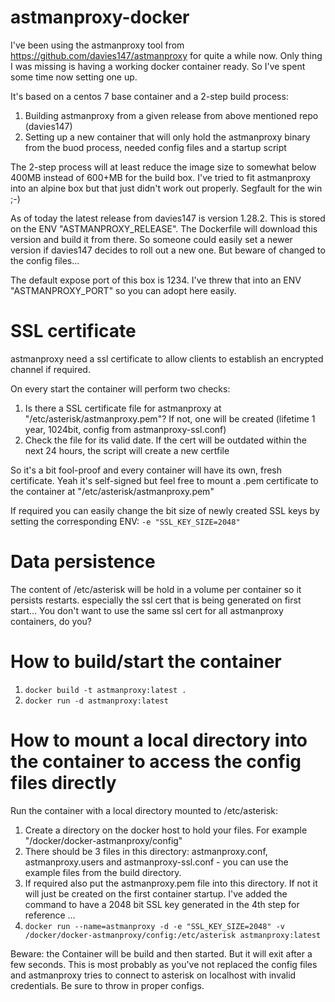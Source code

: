 # astmanproxy-docker

I've been using the astmanproxy tool from https://github.com/davies147/astmanproxy for quite a while now. Only thing I was missing is having a working docker container ready. So I've spent some time now setting one up.

It's based on a centos 7 base container and a 2-step build process: 
1. Building astmanproxy from a given release from above mentioned repo (davies147)
2. Setting up a new container that will only hold the astmanproxy binary from the buod process, needed config files and a startup script

The 2-step process will at least reduce the image size to somewhat below 400MB instead of 600+MB for the build box. I've tried to fit astmanproxy into an alpine box but that just didn't work out properly. Segfault for the win ;-)

As of today the latest release from davies147 is version 1.28.2. This is stored on the ENV "ASTMANPROXY_RELEASE". The Dockerfile will download this version and build it from there. 
So someone could easily set a newer version if davies147 decides to roll out a new one. But beware of changed to the config files... 

The default expose port of this box is 1234. I've threw that into an ENV "ASTMANPROXY_PORT" so you can adopt here easily. 


# SSL certificate
astmanproxy need a ssl certificate to allow clients to establish an encrypted channel if required. 

On every start the container will perform two checks:
1. Is there a SSL certificate file for astmanproxy at "/etc/asterisk/astmanproxy.pem"? If not, one will be created (lifetime 1 year, 1024bit, config from astmanproxy-ssl.conf)
2. Check the file for its valid date. If the cert will be outdated within the next 24 hours, the script will create a new certfile

So it's a bit fool-proof and every container will have its own, fresh certificate. Yeah it's self-signed but feel free to mount a .pem certificate to the container at "/etc/asterisk/astmanproxy.pem"

If required you can easily change the bit size of newly created SSL keys by setting the corresponding ENV:
`-e "SSL_KEY_SIZE=2048"`



# Data persistence

The content of /etc/asterisk will be hold in a volume per container so it persists restarts. especially the ssl cert that is being generated on first start... You don't want to use the same ssl cert for all astmanproxy containers, do you? 




# How to build/start the container

1. `docker build -t astmanproxy:latest .`
2. `docker run -d astmanproxy:latest`



# How to mount a local directory into the container to access the config files directly

Run the container with a local directory mounted to /etc/asterisk:

1. Create a directory on the docker host to hold your files. For example "/docker/docker-astmanproxy/config"
2. There should be 3 files in this directory: astmanproxy.conf, astmanproxy.users and astmanproxy-ssl.conf - you can use the example files from the build directory. 
3. If required also put the astmanproxy.pem file into this directory. If not it will just be created on the first container startup. I've added the command to have a 2048 bit SSL key generated in the 4th step for reference ...
4. `docker run --name=astmanproxy -d -e "SSL_KEY_SIZE=2048" -v /docker/docker-astmanproxy/config:/etc/asterisk astmanproxy:latest`


Beware: the Container will be build and then started. But it will exit after a few seconds. This is most probably as you've not replaced the config files and astmanproxy tries to connect to asterisk on localhost with invalid credentials. Be sure to throw in proper configs.  



